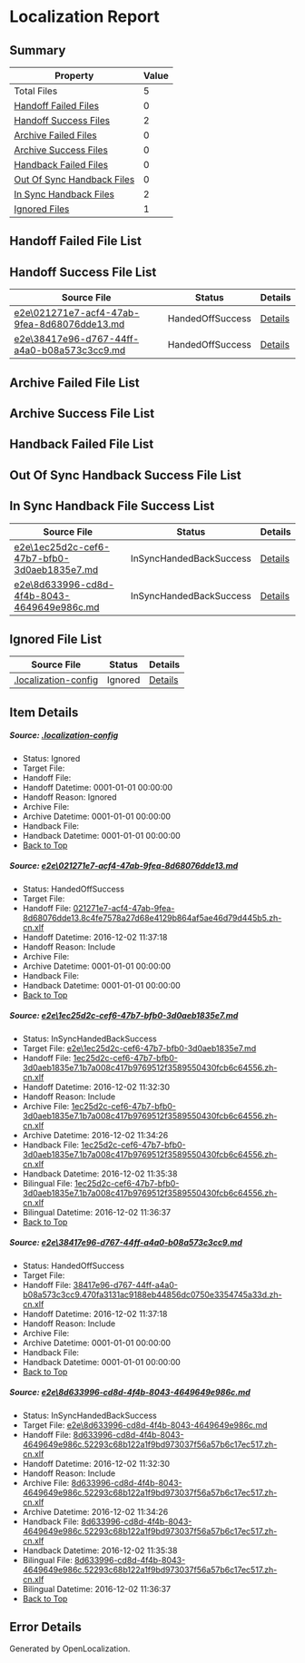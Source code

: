 # <a name='report-top'></a> Localization Report

## Summary
 Property | Value 
 -------- | ----- 
 Total Files | 5
[ Handoff Failed Files ](#handoff-failed-list)| 0
[ Handoff Success Files ](#handoff-success-list)| 2
[ Archive Failed Files ](#archive-failed-list)| 0
[ Archive Success Files ](#archive-success-list)| 0
[ Handback Failed Files ](#handback-failed-list)| 0
[ Out Of Sync Handback Files ](#outofsync-handback-success-list)| 0
[ In Sync Handback Files ](#insync-handback-success-list)| 2
[ Ignored Files ](#ignored-list)| 1

## <a name='handoff-failed-list'></a> Handoff Failed File List

## <a name='handoff-success-list'></a> Handoff Success File List
 Source File | Status | Details 
 ----------- | ------ | ------- 
 [e2e\021271e7-acf4-47ab-9fea-8d68076dde13.md](https://github.com/OpenLocalizationTestOrg/ol-test0/blob/df8805c0b1056501b19f24b12657592728248655/e2e/021271e7-acf4-47ab-9fea-8d68076dde13.md) | HandedOffSuccess | [Details](#6bab330d029448a949a007279254a1cb14ab238c1)
 [e2e\38417e96-d767-44ff-a4a0-b08a573c3cc9.md](https://github.com/OpenLocalizationTestOrg/ol-test0/blob/df8805c0b1056501b19f24b12657592728248655/e2e/38417e96-d767-44ff-a4a0-b08a573c3cc9.md) | HandedOffSuccess | [Details](#7e4f20c15c1eaf97ad381a77c4c13e06a03f182c3)

## <a name='archive-failed-list'></a> Archive Failed File List

## <a name='archive-success-list'></a> Archive Success File List

## <a name='handback-failed-list'></a> Handback Failed File List

## <a name='outofsync-handback-success-list'></a> Out Of Sync Handback Success File List

## <a name='insync-handback-success-list'></a> In Sync Handback File Success List
 Source File | Status | Details 
 ----------- | ------ | ------- 
 [e2e\1ec25d2c-cef6-47b7-bfb0-3d0aeb1835e7.md](https://github.com/OpenLocalizationTestOrg/ol-test0/blob/08b0e48835120b2bb6d3159696a743bb100a5aa2/e2e/1ec25d2c-cef6-47b7-bfb0-3d0aeb1835e7.md) | InSyncHandedBackSuccess | [Details](#220c89c7003c0ac48e03e6336e246a4b0c6b9c582)
 [e2e\8d633996-cd8d-4f4b-8043-4649649e986c.md](https://github.com/OpenLocalizationTestOrg/ol-test0/blob/08b0e48835120b2bb6d3159696a743bb100a5aa2/e2e/8d633996-cd8d-4f4b-8043-4649649e986c.md) | InSyncHandedBackSuccess | [Details](#467dc644aab02685e8923382680325ebb7ebebe74)

## <a name='ignored-list'></a> Ignored File List
 Source File | Status | Details 
 ----------- | ------ | ------- 
 [.localization-config](https://github.com/OpenLocalizationTestOrg/ol-test0/blob/df8805c0b1056501b19f24b12657592728248655/.localization-config) | Ignored | [Details](#c268a05ecaa7ec85942ed632c29928ee5bd6da8d0)

## Item Details
##### <a name='c268a05ecaa7ec85942ed632c29928ee5bd6da8d0'></a> Source: [.localization-config](https://github.com/OpenLocalizationTestOrg/ol-test0/blob/df8805c0b1056501b19f24b12657592728248655/.localization-config)
* Status: Ignored
* Target File: 
* Handoff File: 
* Handoff Datetime: 0001-01-01 00:00:00
* Handoff Reason: Ignored
* Archive File: 
* Archive Datetime: 0001-01-01 00:00:00
* Handback File: 
* Handback Datetime: 0001-01-01 00:00:00
* [Back to Top](#report-top)

##### <a name='6bab330d029448a949a007279254a1cb14ab238c1'></a> Source: [e2e\021271e7-acf4-47ab-9fea-8d68076dde13.md](https://github.com/OpenLocalizationTestOrg/ol-test0/blob/df8805c0b1056501b19f24b12657592728248655/e2e/021271e7-acf4-47ab-9fea-8d68076dde13.md)
* Status: HandedOffSuccess
* Target File: 
* Handoff File: [021271e7-acf4-47ab-9fea-8d68076dde13.8c4fe7578a27d68e4129b864af5ae46d79d445b5.zh-cn.xlf](https://github.com/OpenLocalizationTestOrg/ol-test0-handoff/blob/caba0a778f3f87d28641124e5cb53c1fcbf1efe8/ol-handoff/OpenLocalizationTestOrg/ol-test0-zhcn/shujia/ht/021271e7-acf4-47ab-9fea-8d68076dde13.8c4fe7578a27d68e4129b864af5ae46d79d445b5.zh-cn.xlf)
* Handoff Datetime: 2016-12-02 11:37:18
* Handoff Reason: Include
* Archive File: 
* Archive Datetime: 0001-01-01 00:00:00
* Handback File: 
* Handback Datetime: 0001-01-01 00:00:00
* [Back to Top](#report-top)

##### <a name='220c89c7003c0ac48e03e6336e246a4b0c6b9c582'></a> Source: [e2e\1ec25d2c-cef6-47b7-bfb0-3d0aeb1835e7.md](https://github.com/OpenLocalizationTestOrg/ol-test0/blob/08b0e48835120b2bb6d3159696a743bb100a5aa2/e2e/1ec25d2c-cef6-47b7-bfb0-3d0aeb1835e7.md)
* Status: InSyncHandedBackSuccess
* Target File: [e2e\1ec25d2c-cef6-47b7-bfb0-3d0aeb1835e7.md](https://github.com/OpenLocalizationTestOrg/ol-test0-zhcn/blob/ab56bd822b4ed372502e536aedf8c327035f4c60/e2e/1ec25d2c-cef6-47b7-bfb0-3d0aeb1835e7.md)
* Handoff File: [1ec25d2c-cef6-47b7-bfb0-3d0aeb1835e7.1b7a008c417b9769512f3589550430fcb6c64556.zh-cn.xlf](https://github.com/OpenLocalizationTestOrg/ol-test0-handoff/blob/09a0211e9841ffd99182d15debf31a2e6d8b731a/ol-handoff/OpenLocalizationTestOrg/ol-test0-zhcn/shujia/ht/1ec25d2c-cef6-47b7-bfb0-3d0aeb1835e7.1b7a008c417b9769512f3589550430fcb6c64556.zh-cn.xlf)
* Handoff Datetime: 2016-12-02 11:32:30
* Handoff Reason: Include
* Archive File: [1ec25d2c-cef6-47b7-bfb0-3d0aeb1835e7.1b7a008c417b9769512f3589550430fcb6c64556.zh-cn.xlf](https://github.com/OpenLocalizationTestOrg/ol-test0-handoff/blob/592f20c7642a245cc79fe9973202708eaae9cb5c/ol-archive/OpenLocalizationTestOrg/ol-test0-zhcn/shujia/ht/1ec25d2c-cef6-47b7-bfb0-3d0aeb1835e7.1b7a008c417b9769512f3589550430fcb6c64556.zh-cn.xlf)
* Archive Datetime: 2016-12-02 11:34:26
* Handback File: [1ec25d2c-cef6-47b7-bfb0-3d0aeb1835e7.1b7a008c417b9769512f3589550430fcb6c64556.zh-cn.xlf](https://github.com/OpenLocalizationTestOrg/ol-test0-handback/blob/bf3294a1d823d7cff5770ce80b3751c028e46ff2/ol-handback/OpenLocalizationTestOrg/ol-test0-zhcn/shujia/ht/1ec25d2c-cef6-47b7-bfb0-3d0aeb1835e7.1b7a008c417b9769512f3589550430fcb6c64556.zh-cn.xlf)
* Handback Datetime: 2016-12-02 11:35:38
* Bilingual File: [1ec25d2c-cef6-47b7-bfb0-3d0aeb1835e7.1b7a008c417b9769512f3589550430fcb6c64556.zh-cn.xlf](https://github.com/OpenLocalizationTestOrg/ol-test0-handback/blob/bf3294a1d823d7cff5770ce80b3751c028e46ff2/ol-handback/OpenLocalizationTestOrg/ol-test0-zhcn/shujia/ht/1ec25d2c-cef6-47b7-bfb0-3d0aeb1835e7.1b7a008c417b9769512f3589550430fcb6c64556.zh-cn.xlf)
* Bilingual Datetime: 2016-12-02 11:36:37
* [Back to Top](#report-top)

##### <a name='7e4f20c15c1eaf97ad381a77c4c13e06a03f182c3'></a> Source: [e2e\38417e96-d767-44ff-a4a0-b08a573c3cc9.md](https://github.com/OpenLocalizationTestOrg/ol-test0/blob/df8805c0b1056501b19f24b12657592728248655/e2e/38417e96-d767-44ff-a4a0-b08a573c3cc9.md)
* Status: HandedOffSuccess
* Target File: 
* Handoff File: [38417e96-d767-44ff-a4a0-b08a573c3cc9.470fa3131ac9188eb44856dc0750e3354745a33d.zh-cn.xlf](https://github.com/OpenLocalizationTestOrg/ol-test0-handoff/blob/caba0a778f3f87d28641124e5cb53c1fcbf1efe8/ol-handoff/OpenLocalizationTestOrg/ol-test0-zhcn/shujia/ht/38417e96-d767-44ff-a4a0-b08a573c3cc9.470fa3131ac9188eb44856dc0750e3354745a33d.zh-cn.xlf)
* Handoff Datetime: 2016-12-02 11:37:18
* Handoff Reason: Include
* Archive File: 
* Archive Datetime: 0001-01-01 00:00:00
* Handback File: 
* Handback Datetime: 0001-01-01 00:00:00
* [Back to Top](#report-top)

##### <a name='467dc644aab02685e8923382680325ebb7ebebe74'></a> Source: [e2e\8d633996-cd8d-4f4b-8043-4649649e986c.md](https://github.com/OpenLocalizationTestOrg/ol-test0/blob/08b0e48835120b2bb6d3159696a743bb100a5aa2/e2e/8d633996-cd8d-4f4b-8043-4649649e986c.md)
* Status: InSyncHandedBackSuccess
* Target File: [e2e\8d633996-cd8d-4f4b-8043-4649649e986c.md](https://github.com/OpenLocalizationTestOrg/ol-test0-zhcn/blob/ab56bd822b4ed372502e536aedf8c327035f4c60/e2e/8d633996-cd8d-4f4b-8043-4649649e986c.md)
* Handoff File: [8d633996-cd8d-4f4b-8043-4649649e986c.52293c68b122a1f9bd973037f56a57b6c17ec517.zh-cn.xlf](https://github.com/OpenLocalizationTestOrg/ol-test0-handoff/blob/09a0211e9841ffd99182d15debf31a2e6d8b731a/ol-handoff/OpenLocalizationTestOrg/ol-test0-zhcn/shujia/ht/8d633996-cd8d-4f4b-8043-4649649e986c.52293c68b122a1f9bd973037f56a57b6c17ec517.zh-cn.xlf)
* Handoff Datetime: 2016-12-02 11:32:30
* Handoff Reason: Include
* Archive File: [8d633996-cd8d-4f4b-8043-4649649e986c.52293c68b122a1f9bd973037f56a57b6c17ec517.zh-cn.xlf](https://github.com/OpenLocalizationTestOrg/ol-test0-handoff/blob/592f20c7642a245cc79fe9973202708eaae9cb5c/ol-archive/OpenLocalizationTestOrg/ol-test0-zhcn/shujia/ht/8d633996-cd8d-4f4b-8043-4649649e986c.52293c68b122a1f9bd973037f56a57b6c17ec517.zh-cn.xlf)
* Archive Datetime: 2016-12-02 11:34:26
* Handback File: [8d633996-cd8d-4f4b-8043-4649649e986c.52293c68b122a1f9bd973037f56a57b6c17ec517.zh-cn.xlf](https://github.com/OpenLocalizationTestOrg/ol-test0-handback/blob/bf3294a1d823d7cff5770ce80b3751c028e46ff2/ol-handback/OpenLocalizationTestOrg/ol-test0-zhcn/shujia/ht/8d633996-cd8d-4f4b-8043-4649649e986c.52293c68b122a1f9bd973037f56a57b6c17ec517.zh-cn.xlf)
* Handback Datetime: 2016-12-02 11:35:38
* Bilingual File: [8d633996-cd8d-4f4b-8043-4649649e986c.52293c68b122a1f9bd973037f56a57b6c17ec517.zh-cn.xlf](https://github.com/OpenLocalizationTestOrg/ol-test0-handback/blob/bf3294a1d823d7cff5770ce80b3751c028e46ff2/ol-handback/OpenLocalizationTestOrg/ol-test0-zhcn/shujia/ht/8d633996-cd8d-4f4b-8043-4649649e986c.52293c68b122a1f9bd973037f56a57b6c17ec517.zh-cn.xlf)
* Bilingual Datetime: 2016-12-02 11:36:37
* [Back to Top](#report-top)


## Error Details

Generated by OpenLocalization.
